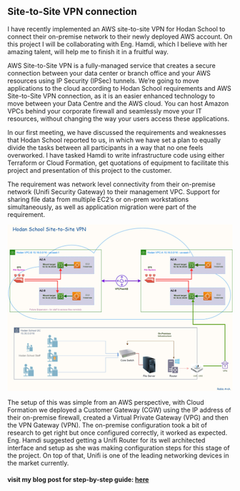 ## Site-to-Site VPN connection

I have recently implemented an AWS site-to-site VPN for Hodan School to connect their on-premise network to their newly deployed AWS account. On this project I will be collaborating with Eng. Hamdi, which I believe with her amazing talent, will help me to finish it in a fruitful way.

AWS Site-to-Site VPN is a fully-managed service that creates a secure connection between your data center or branch office and your AWS resources using IP Security (IPSec) tunnels. We’re going to move applications to the cloud according to Hodan School requirements and AWS Site-to-Site VPN connection, as it is an easier enhanced technology to move between your Data Centre and the AWS cloud. You can host Amazon VPCs behind your corporate firewall and seamlessly move your IT resources, without changing the way your users access these applications.

In our first meeting, we have discussed the requirements and weaknesses that Hodan School reported to us, in which we have set a plan to equally divide the tasks between all participants in a way that no one feels overworked. I have tasked Hamdi to write infrastructure code using either Terraform or Cloud Formation, get quotations of equipment to facilitate this project and presentation of this project to the customer.

The requirement was network level connectivity from their on-premise network (Unifi Security Gateway) to their management VPC. Support for sharing file data from multiple EC2’s or on-prem workstations simultaneously, as well as application migration were part of the requirement.

![Hodan School](https://github.com/MoRoble/AWS-Projects/blob/main/Site-to-Site/EFS-S2S-diagram.jpg)

The setup of this was simple from an AWS perspective, with Cloud Formation we deployed a Customer Gateway (CGW) using the IP address of their on-premise firewall, created a Virtual Private Gateway (VPG) and then the VPN Gateway (VPN). The on-premise configuration took a bit of research to get right but once configured correctly, it worked as expected. Eng. Hamdi suggested getting a Unifi Router for its well architected interface and setup as she was making configuration steps for this stage of the project. On top of that, Unifi is one of the leading networking devices in the market currently.

#### visit my blog post for step-by-step guide: [here](https://roble.uk/efs-file-share-with-aws-site-to-site-vpn-connection/) 
